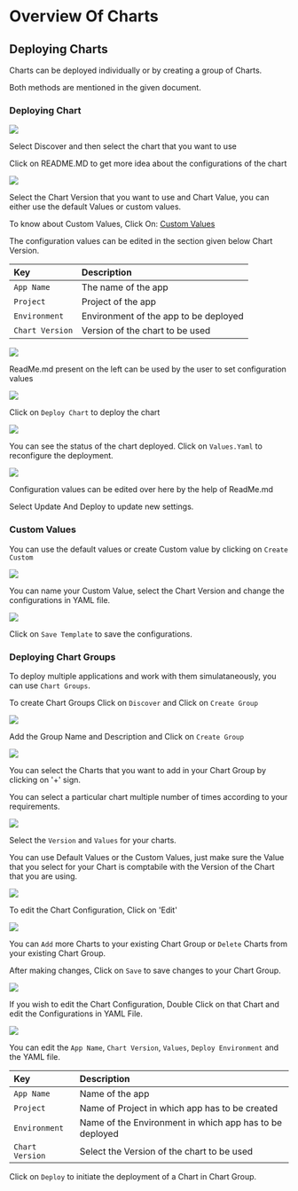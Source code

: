 # Overview Of Charts

## Deploying Charts

Charts can be deployed individually or by creating a group of Charts.

Both methods are mentioned in the given document.

### Deploying Chart

![](../../.gitbook/assets/deploy-chart-store.jpg)

Select Discover and then select the chart that you want to use

Click on README.MD to get more idea about the configurations of the chart

![](../../.gitbook/assets/custom%20%283%29.jpg)

Select the Chart Version that you want to use and Chart Value, you can either use the default Values or custom values.

To know about Custom Values, Click On: [Custom Values](overview-of-charts.md#custom-values)

The configuration values can be edited in the section given below Chart Version.

| Key | Description |
| :--- | :--- |
| `App Name` | The name of the app |
| `Project` | Project of the app |
| `Environment` | Environment of the app to be deployed |
| `Chart Version` | Version of the chart to be used |

![](../../.gitbook/assets/depchart4config%20%281%29.jpg)

ReadMe.md present on the left can be used by the user to set configuration values

![](../../.gitbook/assets/depchart4readme%20%281%29.jpg)

Click on `Deploy Chart` to deploy the chart

![](../../.gitbook/assets/depchartdeployedredo%20%282%29%20%283%29%20%281%29.jpg)

You can see the status of the chart deployed. Click on `Values.Yaml` to reconfigure the deployment.

![](../../.gitbook/assets/depchartreconfig%20%282%29%20%285%29.jpg)

Configuration values can be edited over here by the help of ReadMe.md

Select Update And Deploy to update new settings.

### Custom Values

You can use the default values or create Custom value by clicking on `Create Custom`

![](../../.gitbook/assets/custom%20%283%29%20%281%29.jpg)

You can name your Custom Value, select the Chart Version and change the configurations in YAML file.

![](../../.gitbook/assets/custom_val%20%282%29%20%284%29.jpg)

Click on `Save Template` to save the configurations.

### Deploying Chart Groups

To deploy multiple applications and work with them simulataneously, you can use `Chart Groups`.

To create Chart Groups Click on `Discover` and Click on `Create Group`

![](../../.gitbook/assets/screen2%20%281%29.jpg)

Add the Group Name and Description and Click on `Create Group`

![](../../.gitbook/assets/create_group%20%282%29%20%285%29%20%281%29.jpg)

You can select the Charts that you want to add in your Chart Group by clicking on '+' sign.

You can select a particular chart multiple number of times according to your requirements.

![](../../.gitbook/assets/select_charts.jpg)

Select the `Version` and `Values` for your charts.

You can use Default Values or the Custom Values, just make sure the Value that you select for your Chart is comptabile with the Version of the Chart that you are using.

![](../../.gitbook/assets/select_charts2%20%282%29%20%285%29%20%281%29.jpg)

To edit the Chart Configuration, Click on 'Edit'

![](../../.gitbook/assets/edit_group.jpg)

You can `Add` more Charts to your existing Chart Group or `Delete` Charts from your existing Chart Group.

After making changes, Click on `Save` to save changes to your Chart Group.

![](../../.gitbook/assets/edit_group2%20%281%29.jpg)

If you wish to edit the Chart Configuration, Double Click on that Chart and edit the Configurations in YAML File.

![](../../.gitbook/assets/edit_chart1.jpg)

You can edit the `App Name`, `Chart Version`, `Values`, `Deploy Environment` and the YAML file.

| Key | Description |
| :--- | :--- |
| `App Name` | Name of the app |
| `Project` | Name of Project in which app has to be created |
| `Environment` | Name of the Environment in which app has to be deployed |
| `Chart Version` | Select the Version of the chart to be used |

Click on `Deploy` to initiate the deployment of a Chart in Chart Group.

